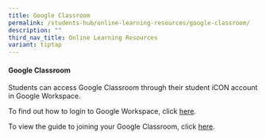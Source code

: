 ```yaml
---
title: Google Classroom
permalink: /students-hub/online-learning-resources/google-classroom/
description: ""
third_nav_title: Online Learning Resources
variant: tiptap
---
```

#### Google Classroom

Students can access Google Classroom through their student iCON account in Google Workspace.  
  
To find out how to login to Google Workspace, click [here](/parents-hub/Online-Learning-Resources/google-workspace/).  
  
To view the guide to joining your Google Classroom, click [here](/files/gc1.pdf).